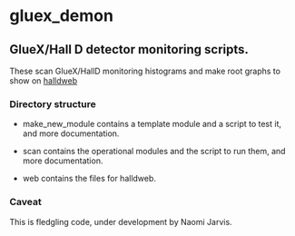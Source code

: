 # gluex_demon

## GlueX/Hall D detector monitoring scripts.

These scan GlueX/HallD monitoring histograms and make root graphs to show on [halldweb](https://halldweb.jlab.org/gluex_demon/demon.html?RunPeriod=RunPeriod-2022-05&Version=24)

### Directory structure

* make_new_module contains a template module and a script to test it, and more documentation.

* scan contains the operational modules and the script to run them, and more documentation.

* web contains the files for halldweb.

### Caveat
This is fledgling code, under development by Naomi Jarvis.
